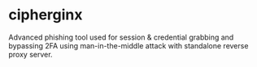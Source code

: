 # cipherginx
Advanced phishing tool used for session &amp; credential grabbing and bypassing 2FA using man-in-the-middle attack with standalone reverse proxy server.
